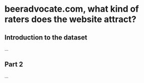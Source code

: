 # beeradvocate.com, what kind of raters does the website attract?
## Introduction to the dataset
...
## Part 2
...
